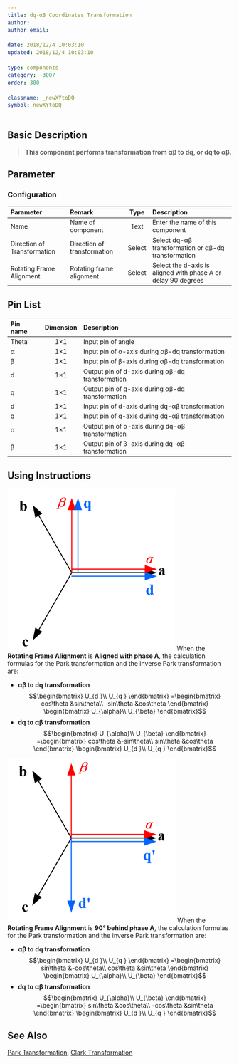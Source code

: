 ```yaml
---
title: dq-αβ Coordinates Transformation
author: 
author_email:

date: 2018/12/4 10:03:10
updated: 2018/12/4 10:03:10

type: components
category: -3007
order: 300

classname: _newXYtoDQ
symbol: newXYtoDQ
---
```

## Basic Description


> **This component performs transformation from αβ to dq, or dq to αβ.**

## Parameter
### Configuration
| Parameter | Remark | Type | Description |
| :-------------------------- | :--------- | :---: | :------------------------------------ |
| Name | Name of component | Text  | Enter the name of this component |
| Direction of Transformation | Direction of transformation | Select | Select dq-αβ transformation or αβ-dq transformation |
| Rotating Frame Alignment | Rotating frame alignment | Select | Select the d-axis is aligned with phase A or delay 90 degrees |


## Pin List

| Pin name | Dimension | Description |
| :----- | :------: | :----------------------- |
| Theta  |   1×1    | Input pin of angle |
| α      |   1×1    | Input pin of α-axis during αβ-dq transformation |
| β      |   1×1    | Input pin of β-axis during αβ-dq transformation |
| d      |   1×1    | Output pin of d-axis during αβ-dq transformation |
| q      |   1×1    | Output pin of q-axis during αβ-dq transformation |
| d      |   1×1    | Input pin of d-axis during dq-αβ transformation |
| q      |   1×1    | Input pin of q-axis during dq-αβ transformation |
| α      |   1×1    | Output pin of α-axis during dq-αβ transformation |
| β      |   1×1    | Output pin of β-axis during dq-αβ transformation |

## Using Instructions

![坐标位置](comp_newXYtoDQ/t1.png "坐标位置")
When the **Rotating Frame Alignment** is **Aligned with phase A**, the calculation formulas for the Park transformation and the inverse Park transformation are: 
+ **αβ to dq transformation**
$$\begin{bmatrix}
U_{d }\\ 
U_{q }
\end{bmatrix}
=\begin{bmatrix}
cos\theta  &sin\theta\\ 
-sin\theta &cos\theta
\end{bmatrix}
\begin{bmatrix}
U_{\alpha}\\ 
U_{\beta} 
\end{bmatrix}$$
+ **dq to αβ transformation**
$$\begin{bmatrix}
U_{\alpha}\\ 
U_{\beta} 
\end{bmatrix}
=\begin{bmatrix}
cos\theta  &-sin\theta\\ 
sin\theta &cos\theta
\end{bmatrix}
\begin{bmatrix}
U_{d }\\ 
U_{q }
\end{bmatrix}$$

![坐标位置](comp_newXYtoDQ/t2.png "坐标位置")
When the **Rotating Frame Alignment** is **90° behind phase A**, the calculation formulas for the Park transformation and the inverse Park transformation are:
+ **αβ to dq transformation**
$$\begin{bmatrix}
U_{d }\\ 
U_{q }
\end{bmatrix}
=\begin{bmatrix}
sin\theta  &-cos\theta\\ 
cos\theta &sin\theta
\end{bmatrix}
\begin{bmatrix}
U_{\alpha}\\ 
U_{\beta} 
\end{bmatrix}$$
+ **dq to αβ transformation**
$$\begin{bmatrix}
U_{\alpha}\\ 
U_{\beta} 
\end{bmatrix}
=\begin{bmatrix}
sin\theta  &cos\theta\\ 
-cos\theta &sin\theta
\end{bmatrix}
\begin{bmatrix}
U_{d }\\ 
U_{q }
\end{bmatrix}$$

## See Also

[Park Transformation](comp_newParkTransform.md), [Clark Transformation](comp_newClarkTransform.md)
